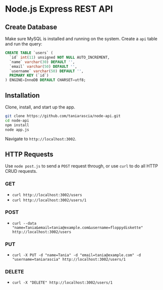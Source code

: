 # Node.js Express REST API

## Create Database

Make sure MySQL is installed and running on the system. Create a `api` table and run the query:

```sql
CREATE TABLE `users` (
  `id` int(11) unsigned NOT NULL AUTO_INCREMENT,
  `name` varchar(30) DEFAULT '',
  `email` varchar(50) DEFAULT '',
  `username` varchar(50) DEFAULT '',
  PRIMARY KEY (`id`)
) ENGINE=InnoDB DEFAULT CHARSET=utf8;
```

## Installation

Clone, install, and start up the app.

```bash
git clone https://github.com/taniarascia/node-api.git
cd node-api
npm install
node app.js
```

Navigate to `http://localhost:3002`.

## HTTP Requests

Use `node post.js` to send a `POST` request through, or use `curl` to do all HTTP CRUD requests.

### GET

- `curl http://localhost:3002/users`
- `curl http://localhost:3002/users/1`

### POST 

- `curl --data "name=Tania&email=tania@example.com&username=floppydiskette" http://localhost:3002/users`

### PUT

- `curl -X PUT -d "name=Tania" -d "email=tania@example.com" -d "username=taniarascia" http://localhost:3002/users/1`

### DELETE

- `curl -X "DELETE" http://localhost:3002/users/1`